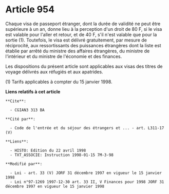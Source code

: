 # Article 954

Chaque visa de passeport étranger, dont la durée de validité ne peut être supérieure à un an, donne lieu à la perception d'un
droit de 80 F, si le visa est valable pour l'aller et retour, et de 40 F, s'il n'est valable que pour la sortie (1).
Toutefois, le visa est délivré gratuitement, par mesure de réciprocité, aux ressortissants des puissances étrangères dont la
liste est établie par arrêté du ministre des affaires étrangères, du ministre de l'intérieur et du ministre de l'économie et
des finances.

Les dispositions du présent article sont applicables aux visas des titres de voyage délivrés aux réfugiés et aux apatrides.

(1) Tarifs applicables à compter du 15 janvier 1998.

**Liens relatifs à cet article**

	**Cite**:

	  - CGIAN3 313 BA

	**Cité par**:

	  - Code de l'entrée et du séjour des étrangers et ... - art. L311-17 (V)

	**Liens**:

	  - HISTO: Edition du 22 avril 1998
	  - TXT_ASSOCIE: Instruction 1998-01-15 7M-3-98

	**Modifié par**:

	  - Loi - art. 33 (V) JORF 31 décembre 1997 en vigueur le 15 janvier 1998
	  - Loi n°97-1269 1997-12-30 art. 33 II, V Finances pour 1998 JORF 31 décembre 1997 en vigueur le 15 janvier 1998
